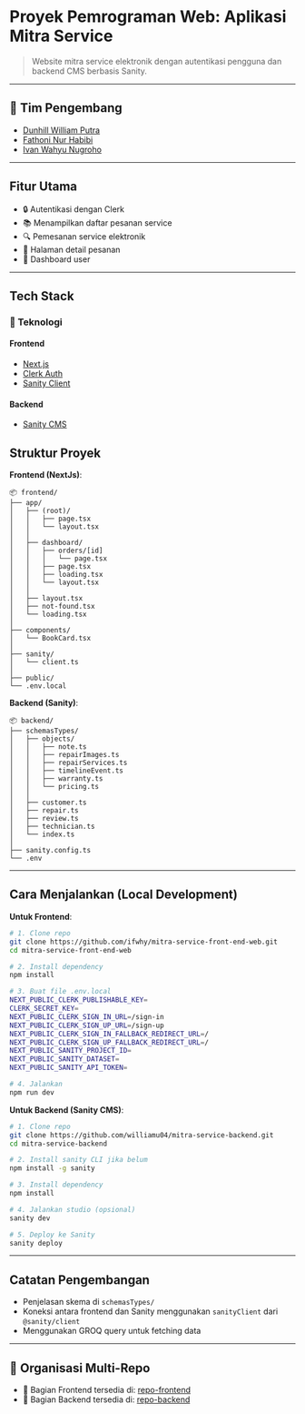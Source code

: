 # Proyek Pemrograman Web: Aplikasi Mitra Service

> Website mitra service elektronik dengan autentikasi pengguna dan backend CMS berbasis Sanity.

---

## 👥 **Tim Pengembang** 

- [Dunhill William Putra](https://github.com/williamu04)
- [Fathoni Nur Habibi](https://github.com/Fathoni1509)
- [Ivan Wahyu Nugroho](https://github.com/ifwhy)

---

## **Fitur Utama**

* 🔒 Autentikasi dengan Clerk
* 📚 Menampilkan daftar pesanan service
* 🔍 Pemesanan service elektronik
* 📝 Halaman detail pesanan
* 🧾 Dashboard user

---

## **Tech Stack**
### 🧱 Teknologi

#### Frontend
- [Next.js](https://nextjs.org/)
- [Clerk Auth](https://clerk.dev/)
- [Sanity Client](https://www.sanity.io/docs/js-client)

#### Backend
- [Sanity CMS](https://www.sanity.io/)

## **Struktur Proyek**

**Frontend (NextJs)**:

```
📦 frontend/
├── app/
│   ├── (root)/
│   │   ├── page.tsx
│   │   └── layout.tsx
│   │
│   ├── dashboard/
│   │   ├── orders/[id]
│   │   │   └── page.tsx
│   │   ├── page.tsx
│   │   ├── loading.tsx
│   │   └── layout.tsx
│   │
│   ├── layout.tsx
│   ├── not-found.tsx
│   └── loading.tsx
│
├── components/
│   └── BookCard.tsx
│
├── sanity/
│   └── client.ts
│
├── public/
└── .env.local
```

**Backend (Sanity)**:

```
📦 backend/
├── schemasTypes/
│   ├── objects/
│   │   ├── note.ts
│   │   ├── repairImages.ts
│   │   ├── repairServices.ts
│   │   ├── timelineEvent.ts
│   │   ├── warranty.ts
│   │   └── pricing.ts 
│   │
│   ├── customer.ts
│   ├── repair.ts
│   ├── review.ts
│   ├── technician.ts
│   └── index.ts
│   
├── sanity.config.ts
└── .env
```

---

## **Cara Menjalankan (Local Development)**

**Untuk Frontend**:

```bash
# 1. Clone repo
git clone https://github.com/ifwhy/mitra-service-front-end-web.git
cd mitra-service-front-end-web

# 2. Install dependency
npm install

# 3. Buat file .env.local
NEXT_PUBLIC_CLERK_PUBLISHABLE_KEY=
CLERK_SECRET_KEY=
NEXT_PUBLIC_CLERK_SIGN_IN_URL=/sign-in
NEXT_PUBLIC_CLERK_SIGN_UP_URL=/sign-up
NEXT_PUBLIC_CLERK_SIGN_IN_FALLBACK_REDIRECT_URL=/
NEXT_PUBLIC_CLERK_SIGN_UP_FALLBACK_REDIRECT_URL=/
NEXT_PUBLIC_SANITY_PROJECT_ID=
NEXT_PUBLIC_SANITY_DATASET=
NEXT_PUBLIC_SANITY_API_TOKEN=

# 4. Jalankan
npm run dev
```

**Untuk Backend (Sanity CMS)**:

```bash
# 1. Clone repo
git clone https://github.com/williamu04/mitra-service-backend.git
cd mitra-service-backend

# 2. Install sanity CLI jika belum
npm install -g sanity

# 3. Install dependency
npm install

# 4. Jalankan studio (opsional)
sanity dev

# 5. Deploy ke Sanity
sanity deploy
```

---

## **Catatan Pengembangan**

* Penjelasan skema di `schemasTypes/`
* Koneksi antara frontend dan Sanity menggunakan `sanityClient` dari `@sanity/client`
* Menggunakan GROQ query untuk fetching data

---

## 📂 **Organisasi Multi-Repo**

- 🔗 Bagian Frontend tersedia di: [repo-frontend](https://github.com/username/frontend-proyek)
- 🔗 Bagian Backend tersedia di: [repo-backend](https://github.com/username/backend-proyek)
